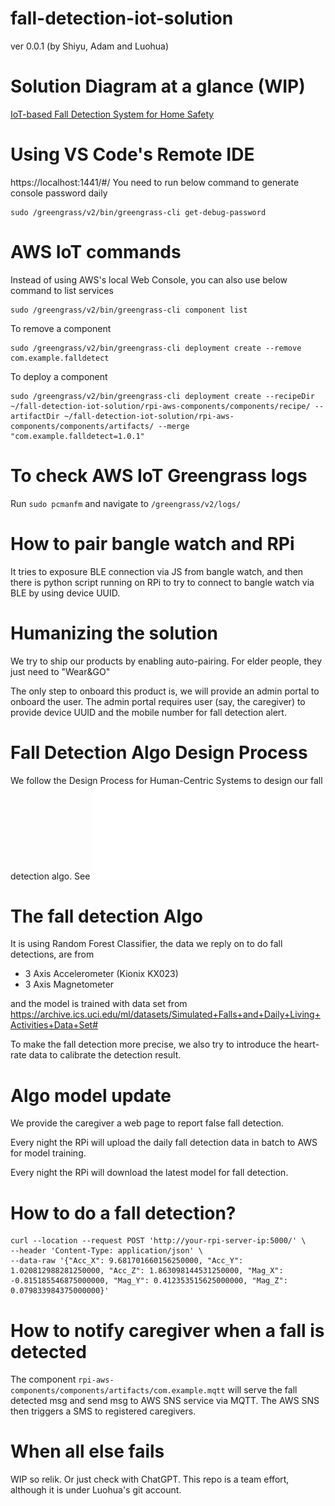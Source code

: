 # fall-detection-iot-solution

ver 0.0.1 (by Shiyu, Adam and Luohua)

# Solution Diagram at a glance (WIP)
[IoT-based Fall Detection System for Home Safety ](./course-report/solution-diagram.jpeg)

# Using VS Code's Remote IDE

https://localhost:1441/#/
You need to run below command to generate console password daily

```
sudo /greengrass/v2/bin/greengrass-cli get-debug-password
```

# AWS IoT commands

Instead of using AWS's local Web Console, you can also use below command to list services

```
sudo /greengrass/v2/bin/greengrass-cli component list
```

To remove a component

```
sudo /greengrass/v2/bin/greengrass-cli deployment create --remove com.example.falldetect
```

To deploy a component

```
sudo /greengrass/v2/bin/greengrass-cli deployment create --recipeDir ~/fall-detection-iot-solution/rpi-aws-components/components/recipe/ --artifactDir ~/fall-detection-iot-solution/rpi-aws-components/components/artifacts/ --merge "com.example.falldetect=1.0.1"
```

# To check AWS IoT Greengrass logs

Run `sudo pcmanfm` and navigate to `/greengrass/v2/logs/`

# How to pair bangle watch and RPi

It tries to exposure BLE connection via JS from bangle watch, and then there is python script running on RPi to try to
connect to bangle watch via BLE by using device UUID.

# Humanizing the solution

We try to ship our products by enabling auto-pairing. For elder people, they just need to "Wear&GO"

The only step to onboard this product is, we will provide an admin portal to onboard the user. The admin portal requires
user (say, the caregiver) to provide device UUID and the mobile number for fall detection alert.

# Fall Detection Algo Design Process
We follow the Design Process for Human-Centric Systems to design our fall detection algo. See ![Design Process](./course-report/fall-detection-design-process.pdf)

# The fall detection Algo

It is using Random Forest Classifier, the data we reply on to do fall detections, are from

* 3 Axis Accelerometer (Kionix KX023)
* 3 Axis Magnetometer

and the model is trained with data set
from https://archive.ics.uci.edu/ml/datasets/Simulated+Falls+and+Daily+Living+Activities+Data+Set#

To make the fall detection more precise, we also try to introduce the heart-rate data to calibrate the detection result.

# Algo model update

We provide the caregiver a web page to report false fall detection.

Every night the RPi will upload the daily fall detection data in batch to AWS for model training.

Every night the RPi will download the latest model for fall detection.

# How to do a fall detection?

```
curl --location --request POST 'http://your-rpi-server-ip:5000/' \
--header 'Content-Type: application/json' \
--data-raw '{"Acc_X": 9.681701660156250000, "Acc_Y": 1.020812988281250000, "Acc_Z": 1.863098144531250000, "Mag_X": -0.815185546875000000, "Mag_Y": 0.412353515625000000, "Mag_Z": 0.079833984375000000}'
```

# How to notify caregiver when a fall is detected

The component `rpi-aws-components/components/artifacts/com.example.mqtt` will serve the fall detected msg and send msg
to AWS SNS service via MQTT. The AWS SNS then triggers a SMS to registered caregivers.

# When all else fails

WIP so relik. Or just check with ChatGPT. This repo is a team effort, although it is under Luohua's git account.

